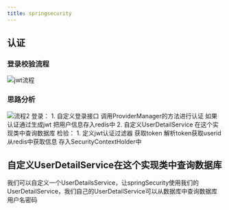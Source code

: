 ```yaml
---
title: springsecurity
---
```

## 认证
### 登录校验流程
![jwt流程](https://cdn.jsdelivr.net/gh/ShuiLinzi/blog-image@master/后端/jwt流程.webp)

### 思路分析
![流程2](https://cdn.jsdelivr.net/gh/ShuiLinzi/blog-image@master/后端/流程2.webp)
登录：
    1. 自定义登录接口
         调用ProviderManager的方法进行认证 如果认证通过生成jwt
         把用户信息存入redis中
    2. 自定义UserDetailService
        在这个实现类中查询数据库
检验：
    1. 定义jwt认证过滤器
        获取token
        解析token获取userid
        从redis中获取信息
        存入SecurityContextHolder中

## 自定义UserDetailService在这个实现类中查询数据库
我们可以自定义一个UserDetailsService，让springSecurity使用我们的UserDetailService，我们自己的UserDetailService可以从数据库中查询数据库用户名密码